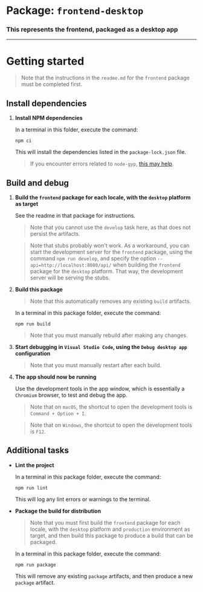 # Package: `frontend-desktop`

### This represents the frontend, packaged as a desktop app

---

# Getting started

> Note that the instructions in the `readme.md` for the `frontend` package must be completed first.

## Install dependencies

1. **Install NPM dependencies**

   In a terminal in this folder, execute the command:

   ```
   npm ci
   ```

   This will install the dependencies listed in the `package-lock.json` file.

   > If you encounter errors related to `node-gyp`, [this may help](https://github.com/nodejs/node-gyp/issues/629).

## Build and debug

1. **Build the `frontend` package for each locale, with the `desktop` platform as target**

   See the readme in that package for instructions.

   > Note that you cannot use the `develop` task here, as that does not persist the artifacts.

   > Note that stubs probably won't work. As a workaround, you can start the development server for the `frontend` package,
   > using the command `npm run develop`, and specify the option `--api=http://localhost:8080/api/` when building the
   > `frontend` package for the `desktop` platform. That way, the development server will be serving the stubs.

2. **Build this package**

   > Note that this automatically removes any existing `build` artifacts.

   In a terminal in this package folder, execute the command:

     ```
     npm run build
     ```

   > Note that you must manually rebuild after making any changes.

3. **Start debugging in `Visual Studio Code`, using the `Debug desktop app` configuration**

   > Note that you must manually restart after each build.

4. **The app should now be running**

   Use the development tools in the app window, which is essentially a `Chromium` browser, to test and debug the app.

   >  Note that on `macOS`, the shortcut to open the development tools is `Command + Option + I`.

   >  Note that on `Windows`, the shortcut to open the development tools is `F12`.

## Additional tasks

* **Lint the project**

  In a terminal in this package folder, execute the command:

  ```
  npm run lint
  ```

  This will log any lint errors or warnings to the terminal.

* **Package the build for distribution**

  > Note that you must first build the `frontend` package for each locale, with the `desktop` platform and `production` environment as target,
  > and then build this package to produce a build that can be packaged.

  In a terminal in this package folder, execute the command:

  ```
  npm run package
  ```

  This will remove any existing `package` artifacts, and then produce a new `package` artifact.

